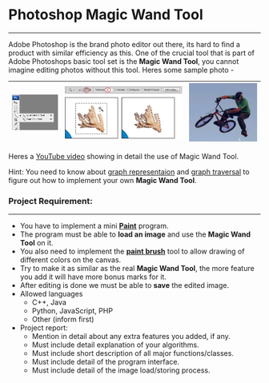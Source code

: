 # Photoshop Magic Wand Tool
- - - -
Adobe Photoshop is the brand photo editor out there, its hard to find a product with similar efficiency as this. One of the crucial tool that is part of Adobe Photoshops basic tool set is the **Magic Wand Tool**, you cannot imagine editing photos without this tool. Heres some sample photo - 

 ![Alt Text](./magic-wand-tool.jpg "Magic Wand Tool") | ![Alt Text](./uses1.jpg "Sample 1") | ![Alt Text](./uses2.png "Sample 2") 
-----------------------------------------------------|-------------------------------------|-------------------------------------

Heres a [YouTube video](https://www.youtube.com/watch?v=xzq_HWdvwn0) showing in detail the use of Magic Wand Tool.

Hint: You need to know about [graph representaion](https://www.khanacademy.org/computing/computer-science/algorithms/graph-representation/a/representing-graphs) and [graph traversal](https://www.khanacademy.org/computing/computer-science/algorithms/breadth-first-search/a/the-breadth-first-search-algorithm) to figure out how to implement your own **Magic Wand Tool**.

### Project Requirement:
- - - - 
* You have to implement a mini [**Paint**](https://en.wikipedia.org/wiki/Microsoft_Paint) program.
* The program must be able to **load an image** and use the **Magic Wand Tool** on it.
* You also need to implement the [**paint brush**](http://www.getpaint.net/doc/latest/Paintbrush.html) tool to allow drawing of different colors on the canvas.
* Try to make it as similar as the real **Magic Wand Tool**, the more feature you add it will have more bonus marks for it.
* After editing is done we must be able to **save** the edited image.
* Allowed languages
    * C++, Java
    * Python, JavaScript, PHP
    * Other (inform first)
* Project report:
    * Mention in detail about any extra features you added, if any.
    * Must include detail explanation of your algorithms.
    * Must include short description of all major functions/classes.
    * Must include detail of the program interface.
    * Must include detail of the image load/storing process.
